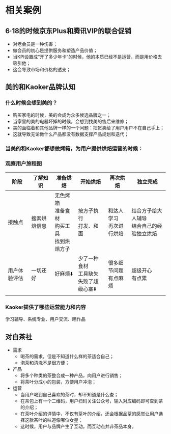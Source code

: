 # 相关案例

##  6·18的时候京东Plus和腾讯VIP的联合促销

- 对老会员是一种伤害；
- 做会员的初心是提供服务和塑造产品价值；
- 当KPI设置成“开了多少年卡”的时候，他的本质已经不是运营，而是用价格去吸引他；
- 这会导致市场和价格的透支；

## 美的和Kaoker品牌认知

### 什么时候会想到美的？

- 购买家电的时候，美的会成为众多候选品牌之一；
- 当家里的美的电器坏掉的时候，会想到找美的售后来维修；
- 美的面临着和其他品牌一样的一个问题：把货卖给了用户用户不在自己手上；
- 这就导致无论做什么产品都没有数据支撑产品规划和迭代；

### 当美的和Kaoker都想做烤箱，为用户提供烘焙运营的时候：

### 观察用户旅程图

| 阶段         | 了解知识     | 准备烘焙                                            | 开始烘焙                                      | 再次烘焙                    | 独立完成                                     |
| ------------ | ------------ | --------------------------------------------------- | --------------------------------------------- | --------------------------- | -------------------------------------------- |
| 接触点       | 搜索烘焙信息 | 无色烤箱<br/>准备食材<br/>购买工具<br/>找到烘焙方子 | 按方子执行<br/>打发、和面                     | 和达人学习<br/>再次进行烘焙 | 结合方子给大人辅导<br>结合自己的经验独立烘焙 |
| 用户体验评估 | 一切还好     | 好麻烦⬇️                                             | 少了一种食材<br/>工具缺失<br/>失败了超级心塞⬇️ | 很多细节问题<br/>有点麻烦   | 超级开心<br>有点累                           |

### Kaoker提供了哪些运营能力和内容

学习辅导、系统专业、用户交流、晒作品

## 对白茶社

- 需求
  - 喝茶的需求，但是不知道什么样的茶适合自己；
  - 泡茶和清洗不是很方便；
- 产品
  - 将多个种类的茶整合成一种产品，向用户进行销售；
  - 将茶叶分成小的包装，方便用户冲泡；
- 运营
  - 当用户喝到自己喜欢的茶时，却不知道是什么查；
  - 在茶包上有一个二维码，用户扫码关注公众号，输入对应编码即可查到茶的介绍；
  - 在茶叶介绍的详情中，不仅有茶叶的介绍，还会根据品茶的感觉让用户选择这款茶叶的味道像哪位女星；
  - 这时候，用户与品牌产生了互动，而互动点并非茶品本身，